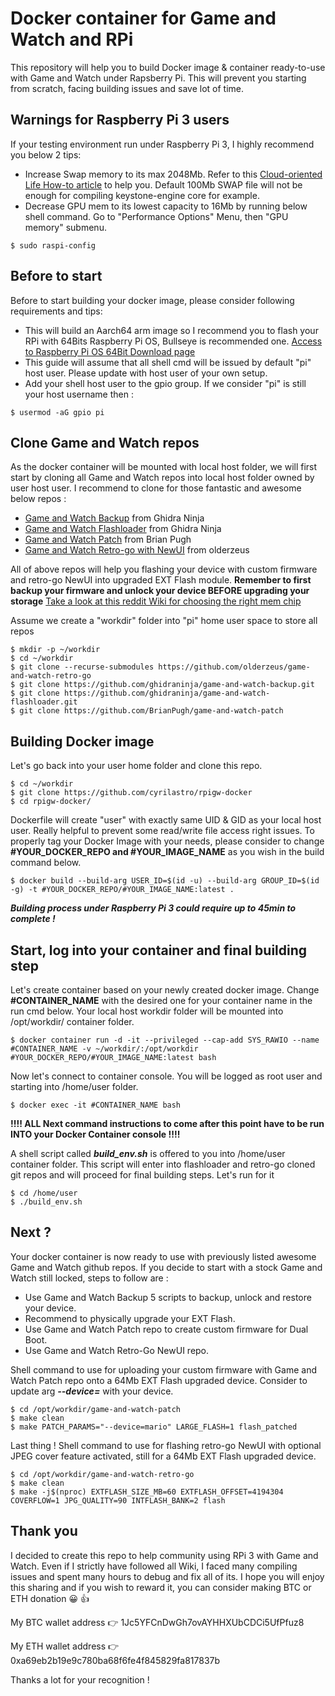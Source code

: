 # Docker container for Game and Watch and RPi

This repository will help you to build Docker image & container ready-to-use with Game and Watch under Rapsberry Pi.
This will prevent you starting from scratch, facing building issues and save lot of time.


## Warnings for Raspberry Pi 3 users
If your testing environment run under Raspberry Pi 3, I highly recommend you below 2 tips:
- Increase Swap memory to its max 2048Mb. Refer to this [Cloud-oriented Life How-to article](https://cloudolife.com/2021/01/01/Raspberry-Pi/Resizing-or-disable-Swap-Size/) to help you. Default 100Mb SWAP file will not be enough for compiling keystone-engine core for example.
- Decrease GPU mem to its lowest capacity to 16Mb by running below shell command. Go to "Performance Options" Menu, then "GPU memory" submenu.

`$ sudo raspi-config`

## Before to start
Before to start building your docker image, please consider following requirements and tips:
- This will build an Aarch64 arm image so I recommend you to flash your RPi with 64Bits Raspberry Pi OS, Bullseye is recommended one.  [Access to Raspberry Pi OS 64Bit Download page](https://www.raspberrypi.com/software/operating-systems/#raspberry-pi-os-64-bit)
- This guide will assume that all shell cmd will be issued by default "pi" host user. Please update with host user of your own setup.
- Add your shell host user to the gpio group. If we consider "pi" is still your host username then :

`$ usermod -aG gpio pi`

## Clone Game and Watch repos
As the docker container will be mounted with local host folder, we will first start by cloning all Game and Watch repos into local host folder owned by user host user.
I recommend to clone for those fantastic and awesome below repos :
- [Game and Watch Backup](https://github.com/ghidraninja/game-and-watch-backup) from Ghidra Ninja
- [Game and Watch Flashloader](https://github.com/ghidraninja/game-and-watch-flashloader.git) from Ghidra Ninja
- [Game and Watch Patch](https://github.com/BrianPugh/game-and-watch-patch) from Brian Pugh
- [Game and Watch Retro-go with NewUI](https://github.com/olderzeus/game-and-watch-retro-go) from olderzeus

All of above repos will help you flashing your device with custom firmware and retro-go NewUI into upgraded EXT Flash module.
**Remember to first backup your firmware and unlock your device BEFORE upgrading your storage** [Take a look at this reddit Wiki for choosing the right mem chip](https://www.reddit.com/r/GameAndWatchMods/wiki/flash-upgrade)

Assume we create a "workdir" folder into "pi" home user space to store all repos
```
$ mkdir -p ~/workdir
$ cd ~/workdir
$ git clone --recurse-submodules https://github.com/olderzeus/game-and-watch-retro-go
$ git clone https://github.com/ghidraninja/game-and-watch-backup.git
$ git clone https://github.com/ghidraninja/game-and-watch-flashloader.git
$ git clone https://github.com/BrianPugh/game-and-watch-patch
```
## Building Docker image
Let's go back into your user home folder and clone this repo.
```
$ cd ~/workdir
$ git clone https://github.com/cyrilastro/rpigw-docker
$ cd rpigw-docker/
```
Dockerfile will create "user" with exactly same UID & GID as your local host user. Really helpful to prevent some read/write file access right issues.
To properly tag your Docker Image with your needs, please consider to change **#YOUR_DOCKER_REPO and #YOUR_IMAGE_NAME** as you wish in the build command below.
```
$ docker build --build-arg USER_ID=$(id -u) --build-arg GROUP_ID=$(id -g) -t #YOUR_DOCKER_REPO/#YOUR_IMAGE_NAME:latest .
```
***Building process under Raspberry Pi 3 could require up to 45min to complete !***

## Start, log into your container and final building step
Let's create container based on your newly created docker image.
Change **#CONTAINER_NAME** with the desired one for your container name in the run cmd below.
Your local host workdir folder will be mounted into /opt/workdir/ container folder.

`$ docker container run -d -it --privileged --cap-add SYS_RAWIO --name #CONTAINER_NAME -v ~/workdir/:/opt/workdir #YOUR_DOCKER_REPO/#YOUR_IMAGE_NAME:latest bash`

Now let's connect to container console. You will be logged as root user and starting into /home/user folder.

`$ docker exec -it #CONTAINER_NAME bash`


**!!!! ALL Next command instructions to come after this point have to be run INTO your Docker Container console !!!!**


A shell script called ***build_env.sh*** is offered to you into /home/user container folder.
This script will enter into flashloader and retro-go cloned git repos and will proceed for final building steps.
Let's run for it
```
$ cd /home/user
$ ./build_env.sh
```

## Next ?

Your docker container is now ready to use with previously listed awesome Game and Watch github repos.
If you decide to start with a stock Game and Watch still locked, steps to follow are :
- Use Game and Watch Backup 5 scripts to backup, unlock and restore your device.
- Recommend to physically upgrade your EXT Flash.
- Use Game and Watch Patch repo to create custom firmware for Dual Boot.
- Use Game and Watch Retro-Go NewUI repo.

Shell command to use for uploading your custom firmware with Game and Watch Patch repo onto a 64Mb EXT Flash upgraded device. Consider to update arg ***--device=*** with your device.
```
$ cd /opt/workdir/game-and-watch-patch
$ make clean
$ make PATCH_PARAMS="--device=mario" LARGE_FLASH=1 flash_patched
```

Last thing ! Shell command to use for flashing retro-go NewUI with optional JPEG cover feature activated, still for a 64Mb EXT Flash upgraded device.
```
$ cd /opt/workdir/game-and-watch-retro-go
$ make clean
$ make -j$(nproc) EXTFLASH_SIZE_MB=60 EXTFLASH_OFFSET=4194304 COVERFLOW=1 JPG_QUALITY=90 INTFLASH_BANK=2 flash
```

## Thank you
I decided to create this repo to help community using RPi 3 with Game and Watch.
Even if I strictly have followed all Wiki, I faced many compiling issues and spent many hours to debug and fix all of its.
I hope you will enjoy this sharing and if you wish to reward it, you can consider making BTC or ETH donation :grinning: :+1:

My BTC wallet address :point_right: 1Jc5YFCnDwGh7ovAYHHXUbCDCi5UfPfuz8

My ETH wallet address :point_right: 0xa69eb2b19e9c780ba68f6fe4f845829fa817837b

Thanks a lot for your recognition !
